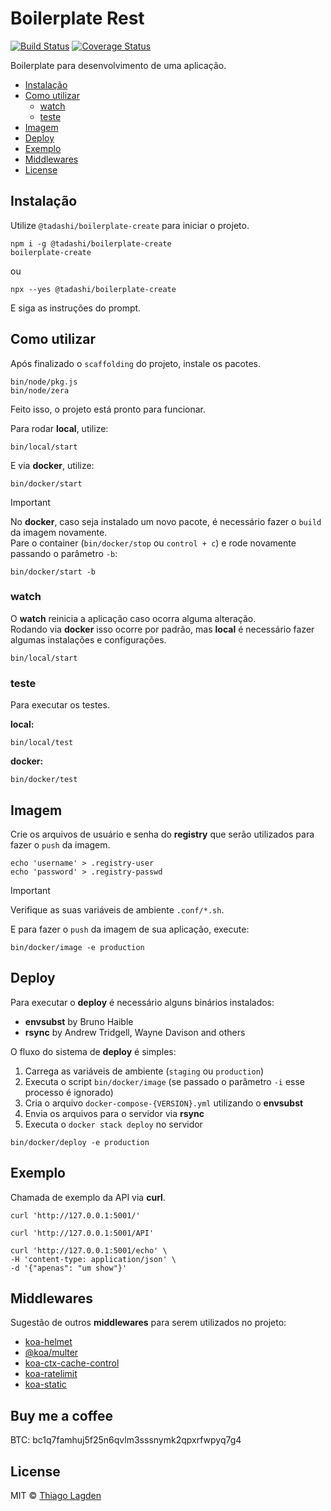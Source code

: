 # Boilerplate Rest

[![Build Status][ci-img]][ci]
[![Coverage Status][coveralls-img]][coveralls]

[ci-img]: https://github.com/lagden/boilerplate-rest/actions/workflows/nodejs.yml/badge.svg
[ci]: https://github.com/lagden/boilerplate-rest/actions/workflows/nodejs.yml
[coveralls-img]: https://coveralls.io/repos/github/lagden/boilerplate-rest/badge.svg?branch=main
[coveralls]: https://coveralls.io/github/lagden/boilerplate-rest?branch=main

Boilerplate para desenvolvimento de uma aplicação.

- [Instalação](#instalação)
- [Como utilizar](#como-utilizar)
  - [watch](#watch)
  - [teste](#teste)
- [Imagem](#imagem)
- [Deploy](#deploy)
- [Exemplo](#exemplo)
- [Middlewares](#middlewares)
- [License](#license)

## Instalação

Utilize `@tadashi/boilerplate-create` para iniciar o projeto.

```
npm i -g @tadashi/boilerplate-create
boilerplate-create
```

ou

```
npx --yes @tadashi/boilerplate-create
```

E siga as instruções do prompt.

## Como utilizar

Após finalizado o `scaffolding` do projeto, instale os pacotes.

```shell
bin/node/pkg.js
bin/node/zera
```

Feito isso, o projeto está pronto para funcionar.

Para rodar **local**, utilize:

```shell
bin/local/start
```

E via **docker**, utilize:

```shell
bin/docker/start
```

> [!IMPORTANT]  
> No **docker**, caso seja instalado um novo pacote, é necessário fazer o `build` da imagem novamente.  
> Pare o container (`bin/docker/stop` ou `control + c`) e rode novamente passando o parâmetro `-b`:

```shell
bin/docker/start -b
```

### watch

O **watch** reinicia a aplicação caso ocorra alguma alteração.  
Rodando via **docker** isso ocorre por padrão, mas **local** é necessário fazer algumas instalações e configurações.

```shell
bin/local/start
```

### teste

Para executar os testes.

**local:**

```shell
bin/local/test
```

**docker:**

```shell
bin/docker/test
```

## Imagem

Crie os arquivos de usuário e senha do **registry** que serão utilizados para fazer o `push` da imagem.

```shell
echo 'username' > .registry-user
echo 'password' > .registry-passwd
```

> [!IMPORTANT]  
> Verifique as suas variáveis de ambiente `.conf/*.sh`.

E para fazer o `push` da imagem de sua aplicação, execute:

```shell
bin/docker/image -e production
```

## Deploy

Para executar o **deploy** é necessário alguns binários instalados:

- **envsubst** by Bruno Haible
- **rsync** by Andrew Tridgell, Wayne Davison and others

O fluxo do sistema de **deploy** é simples:

1. Carrega as variáveis de ambiente (`staging` ou `production`)
2. Executa o script `bin/docker/image` (se passado o parâmetro `-i` esse processo é ignorado)
3. Cria o arquivo `docker-compose-{VERSION}.yml` utilizando o **envsubst**
4. Envia os arquivos para o servidor via **rsync**
5. Executa o `docker stack deploy` no servidor

```shell
bin/docker/deploy -e production
```

## Exemplo

Chamada de exemplo da API via **curl**.

```shell
curl 'http://127.0.0.1:5001/'
```

```shell
curl 'http://127.0.0.1:5001/API'
```

```shell
curl 'http://127.0.0.1:5001/echo' \
-H 'content-type: application/json' \
-d '{"apenas": "um show"}'
```

## Middlewares

Sugestão de outros **middlewares** para serem utilizados no projeto:

- [koa-helmet](https://github.com/venables/koa-helmet)
- [@koa/multer](https://github.com/koajs/multer)
- [koa-ctx-cache-control](https://github.com/koajs/ctx-cache-control)
- [koa-ratelimit](https://github.com/koajs/ratelimit)
- [koa-static](https://github.com/koajs/static)

## Buy me a coffee

BTC: bc1q7famhuj5f25n6qvlm3sssnymk2qpxrfwpyq7g4

## License

MIT © [Thiago Lagden](https://github.com/lagden)
